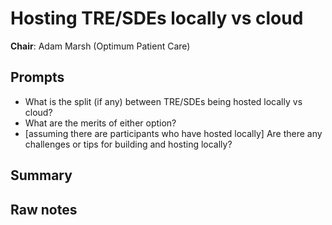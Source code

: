 # Hosting TRE/SDEs locally vs cloud

**Chair**: Adam Marsh (Optimum Patient Care)

## Prompts

- What is the split (if any) between TRE/SDEs being hosted locally vs cloud?
- What are the merits of either option?
- [assuming there are participants who have hosted locally] Are there any challenges or tips for building and hosting locally?

## Summary

## Raw notes

